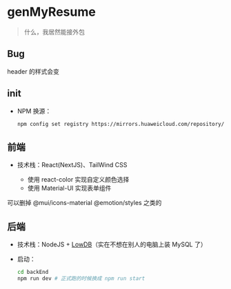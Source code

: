 # genMyResume
> 什么，我居然能接外包

## Bug

header 的样式会变

## init

- NPM 换源：

    ```bash
    npm config set registry https://mirrors.huaweicloud.com/repository/npm/
    ```

## 前端

- 技术栈：React(NextJS)、TailWind CSS

    - 使用 react-color 实现自定义颜色选择
    - 使用 Material-UI 实现表单组件

可以删掉 @mui/icons-material @emotion/styles 之类的

## 后端

- 技术栈：NodeJS + [LowDB](https://github.com/typicode/lowdb)（实在不想在别人的电脑上装 MySQL 了）

- 启动：
    ```bash
    cd backEnd
    npm run dev # 正式跑的时候换成 npm run start
    ```